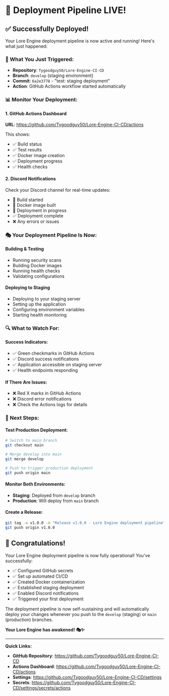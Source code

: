 # 🚀 Deployment Pipeline LIVE!

## ✅ Successfully Deployed!

Your Lore Engine deployment pipeline is now active and running! Here's what just happened:

### 🎯 What You Just Triggered:
- **Repository**: `Tygoodguy50/Lore-Engine-CI-CD`
- **Branch**: `develop` (staging environment)
- **Commit**: `6a2e3778` - "test: staging deployment"
- **Action**: GitHub Actions workflow started automatically

### 📊 Monitor Your Deployment:

#### 1. GitHub Actions Dashboard
**URL**: https://github.com/Tygoodguy50/Lore-Engine-CI-CD/actions

This shows:
- ✅ Build status
- ✅ Test results
- ✅ Docker image creation
- ✅ Deployment progress
- ✅ Health checks

#### 2. Discord Notifications
Check your Discord channel for real-time updates:
- 🔄 Build started
- 🐳 Docker image built
- 🚀 Deployment in progress
- ✅ Deployment complete
- ❌ Any errors or issues

### 🎭 Your Deployment Pipeline Is Now:

#### **Building & Testing**
- Running security scans
- Building Docker images
- Running health checks
- Validating configurations

#### **Deploying to Staging**
- Deploying to your staging server
- Setting up the application
- Configuring environment variables
- Starting health monitoring

### 🔍 What to Watch For:

#### **Success Indicators:**
- ✅ Green checkmarks in GitHub Actions
- ✅ Discord success notifications
- ✅ Application accessible on staging server
- ✅ Health endpoints responding

#### **If There Are Issues:**
- ❌ Red X marks in GitHub Actions
- ❌ Discord error notifications
- ❌ Check the Actions logs for details

### 🎉 Next Steps:

#### **Test Production Deployment:**
```bash
# Switch to main branch
git checkout main

# Merge develop into main
git merge develop

# Push to trigger production deployment
git push origin main
```

#### **Monitor Both Environments:**
- **Staging**: Deployed from `develop` branch
- **Production**: Will deploy from `main` branch

#### **Create a Release:**
```bash
git tag -a v1.0.0 -m "Release v1.0.0 - Lore Engine deployment pipeline"
git push origin v1.0.0
```

## 🌟 Congratulations!

Your Lore Engine deployment pipeline is now fully operational! You've successfully:

- ✅ Configured GitHub secrets
- ✅ Set up automated CI/CD
- ✅ Created Docker containerization
- ✅ Established staging deployment
- ✅ Enabled Discord notifications
- ✅ Triggered your first deployment

The deployment pipeline is now self-sustaining and will automatically deploy your changes whenever you push to the `develop` (staging) or `main` (production) branches.

**Your Lore Engine has awakened! 🎭✨**

---

**Quick Links:**
- **GitHub Repository**: https://github.com/Tygoodguy50/Lore-Engine-CI-CD
- **Actions Dashboard**: https://github.com/Tygoodguy50/Lore-Engine-CI-CD/actions
- **Settings**: https://github.com/Tygoodguy50/Lore-Engine-CI-CD/settings
- **Secrets**: https://github.com/Tygoodguy50/Lore-Engine-CI-CD/settings/secrets/actions
